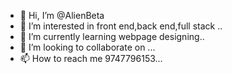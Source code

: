 - 👋 Hi, I’m @AlienBeta
- 👀 I’m interested in front end,back end,full stack ..
- 🌱 I’m currently learning webpage designing..
- 💞️ I’m looking to collaborate on  ...
- 📫 How to reach me 9747796153...

<!---
AlienBeta/AlienBeta is a ✨ special ✨ repository because its `README.md` (this file) appears on your GitHub profile.
You can click the Preview link to take a look at your changes.
--->
